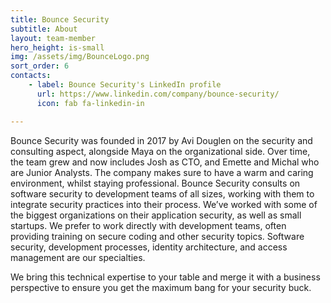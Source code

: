 ```yaml
---
title: Bounce Security
subtitle: About
layout: team-member
hero_height: is-small
img: /assets/img/BounceLogo.png
sort_order: 6
contacts:
    - label: Bounce Security's LinkedIn profile
      url: https://www.linkedin.com/company/bounce-security/
      icon: fab fa-linkedin-in

---
```


Bounce Security was founded in 2017 by Avi Douglen on the security and consulting aspect, alongside Maya on the organizational side. Over time, the team grew and now includes Josh as CTO, and Emette and Michal who are Junior Analysts. 
The company makes sure to have a warm and caring environment, whilst staying professional. Bounce Security consults on software security to development teams of all sizes, working with them to integrate security practices into their process. We’ve worked with some of the biggest organizations on their application security, as well as small startups. We prefer to work directly with development teams, often providing training on secure coding and other security topics. Software security, development processes, identity architecture, and access management are our specialties. 

We bring this technical expertise to your table and merge it with a business perspective to ensure you get the maximum bang for your security buck. 